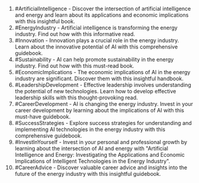 1. #ArtificialIntelligence - Discover the intersection of artificial intelligence and energy and learn about its applications and economic implications with this insightful book.
2. #EnergyIndustry - Artificial intelligence is transforming the energy industry. Find out how with this informative read.
3. #Innovation - Innovation plays a crucial role in the energy industry. Learn about the innovative potential of AI with this comprehensive guidebook.
4. #Sustainability - AI can help promote sustainability in the energy industry. Find out how with this must-read book.
5. #EconomicImplications - The economic implications of AI in the energy industry are significant. Discover them with this insightful handbook.
6. #LeadershipDevelopment - Effective leadership involves understanding the potential of new technologies. Learn how to develop effective leadership skills with this thought-provoking read.
7. #CareerDevelopment - AI is changing the energy industry. Invest in your career development by learning about the implications of AI with this must-have guidebook.
8. #SuccessStrategies - Explore success strategies for understanding and implementing AI technologies in the energy industry with this comprehensive guidebook.
9. #InvestInYourself - Invest in your personal and professional growth by learning about the intersection of AI and energy with "Artificial Intelligence and Energy: Investigating the Applications and Economic Implications of Intelligent Technologies in the Energy Industry".
10. #CareerAdvice - Discover valuable career advice and insights into the future of the energy industry with this insightful guidebook.
